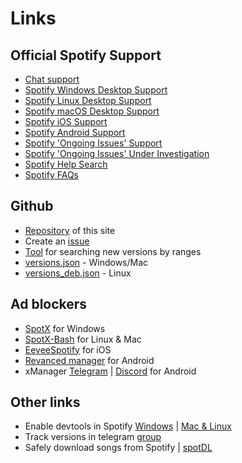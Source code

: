<div class="markdown-content" data-page="links">

# Links

## Official Spotify Support
- <a href="https://support.spotify.com/us/contact-spotify-anonymous/?flow=suspended-service" target="_blank">Chat support</a>
- <a href="https://community.spotify.com/t5/Desktop-Windows/bd-p/desktop_windows" target="_blank">Spotify Windows Desktop Support</a>  
- <a href="https://community.spotify.com/t5/Desktop-Linux/bd-p/desktop_linux" target="_blank">Spotify Linux Desktop Support</a>  
- <a href="https://community.spotify.com/t5/Desktop-Mac/bd-p/desktop_mac" target="_blank">Spotify macOS Desktop Support</a>  
- <a href="https://community.spotify.com/t5/iOS-iPhone-iPad/bd-p/spotifyiOS" target="_blank">Spotify iOS Support</a>
- <a href="https://community.spotify.com/t5/Android/bd-p/spotifyandroid" target="_blank">Spotify Android Support</a>
- <a href="https://community.spotify.com/t5/Ongoing-Issues/idb-p/ongoing_issues" target="_blank">Spotify 'Ongoing Issues' Support</a>  
- <a href="https://community.spotify.com/t5/Ongoing-Issues/idb-p/ongoing_issues/status-key/Under_investigation" target="_blank">Spotify 'Ongoing Issues' Under Investigation</a>  
- <a href="https://community.spotify.com/t5/Help/ct-p/Help" target="_blank">Spotify Help Search</a>  
- <a href="https://community.spotify.com/t5/FAQs/tkb-p/Spotify-Answers" target="_blank">Spotify FAQs</a>  

## Github
- <a href="https://github.com/LoaderSpot/table" target="_blank">Repository</a> of this site
- Create an <a href="https://github.com/LoaderSpot/table/issues" target="_blank">issue</a>
- <a href="https://github.com/LoaderSpot/LoaderSpot/releases/latest" target="_blank">Tool</a> for searching new versions by ranges
- <a href="https://raw.githubusercontent.com/LoaderSpot/LoaderSpot/refs/heads/main/versions.json" target="_blank">versions.json</a> - Windows/Mac
- <a href="https://raw.githubusercontent.com/LoaderSpot/LoaderSpot/refs/heads/main/versions_deb.json" target="_blank">versions_deb.json</a> - Linux

## Ad blockers
- <a href="https://github.com/SpotX-Official/SpotX" target="_blank">SpotX</a> for Windows
- <a href="https://github.com/SpotX-Official/SpotX-Bash" target="_blank">SpotX-Bash</a> for Linux & Mac
- <a href="https://github.com/whoeevee/EeveeSpotify/releases/latest" target="_blank">EeveeSpotify</a> for iOS
- <a href="https://github.com/revanced/revanced-manager/releases/latest" target="_blank">Revanced manager</a> for Android
- xManager <a href="https://t.me/xManagerSupport" target="_blank">Telegram</a> | <a href="https://discord.gg/rWn6dbP8" target="_blank">Discord</a> for Android

## Other links
- Enable devtools in Spotify <a href="https://github.com/amd64fox/Enable-devtools-Spotify" target="_blank">Windows</a> | <a href="https://gist.github.com/jetfir3/d66f491d0683e2bdbdf9f60068e9984b" target="_blank">Mac & Linux</a>
- Track versions in telegram <a href="https://t.me/OfficialSpotifyUpdates" target="_blank">group</a>
- Safely download songs from Spotify | <a href="https://github.com/spotDL/spotify-downloader" target="_blank">spotDL</a>

</div>
